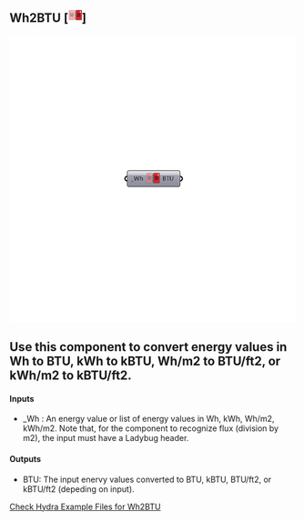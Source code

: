 ## Wh2BTU [![IMAGE](images/icons/Wh2BTU.png)]

![IMAGE](images/components/Wh2BTU.png)

Use this component to convert energy values in Wh to BTU, kWh to kBTU, Wh/m2 to BTU/ft2, or kWh/m2 to kBTU/ft2.
 -
 

#### Inputs
* _Wh <Required>: An energy value or list of energy values in Wh, kWh, Wh/m2, kWh/m2.  Note that, for the component to recognize flux (division by m2), the input must have a Ladybug header.

#### Outputs
* BTU: The input enervy values converted to BTU, kBTU, BTU/ft2, or kBTU/ft2 (depeding on input).


[Check Hydra Example Files for Wh2BTU](https://hydrashare.github.io/hydra/index.html?keywords=Wh2BTU)